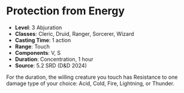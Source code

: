 # Protection from Energy

- **Level**: 3 Abjuration
- **Classes**: Cleric, Druid, Ranger, Sorcerer, Wizard
- **Casting Time**: 1 action
- **Range**: Touch
- **Components**: V, S
- **Duration**: Concentration, 1 hour
- **Source**: 5.2 SRD (D&D 2024)

For the duration, the willing creature you touch has Resistance to one damage type of your choice: Acid, Cold, Fire, Lightning, or Thunder.

